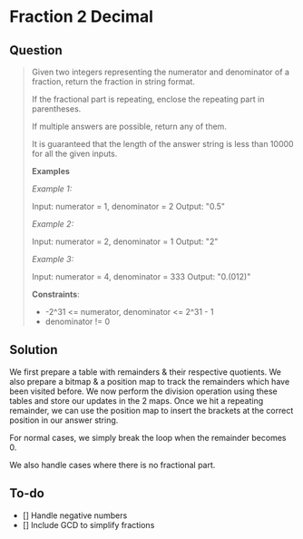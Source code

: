 # Fraction 2 Decimal

## Question

>Given two integers representing the numerator and denominator of a fraction, return the fraction in string format.
>
>If the fractional part is repeating, enclose the repeating part in parentheses.
>
>If multiple answers are possible, return any of them.
>
>It is guaranteed that the length of the answer string is less than 10000 for all the given inputs.
>
>**Examples**
>
>_Example 1:_
>
>Input: numerator = 1, denominator = 2
>Output: "0.5"
>
>_Example 2:_
>
>Input: numerator = 2, denominator = 1
>Output: "2"
>
>_Example 3:_
>
>Input: numerator = 4, denominator = 333
>Output: "0.(012)"
>
>**Constraints**:
>
>- -2^31 <= numerator, denominator <= 2^31 - 1
>- denominator != 0

## Solution

We first prepare a table with remainders & their respective quotients. We also prepare a bitmap & a position map to track the remainders which have been visited before.
We now perform the division operation using these tables and store our updates in the 2 maps.
Once we hit a repeating remainder, we can use the position map to insert the brackets at the correct position in our answer string.

For normal cases, we simply break the loop when the remainder becomes 0.

We also handle cases where there is no fractional part.

## To-do

- [] Handle negative numbers
- [] Include GCD to simplify fractions
